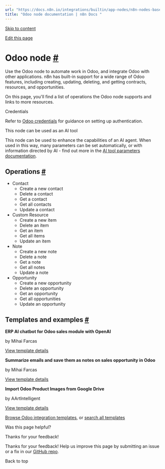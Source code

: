 ```yaml
---
url: "https://docs.n8n.io/integrations/builtin/app-nodes/n8n-nodes-base.odoo/"
title: "Odoo node documentation | n8n Docs "
---
```


[Skip to content](https://docs.n8n.io/integrations/builtin/app-nodes/n8n-nodes-base.odoo/#odoo-node)

[Edit this page](https://github.com/n8n-io/n8n-docs/edit/main/docs/integrations/builtin/app-nodes/n8n-nodes-base.odoo.md "Edit this page")

# Odoo node [\#](https://docs.n8n.io/integrations/builtin/app-nodes/n8n-nodes-base.odoo/\#odoo-node "Permanent link")

Use the Odoo node to automate work in Odoo, and integrate Odoo with other applications. n8n has built-in support for a wide range of Odoo features, including creating, updating, deleting, and getting contracts, resources, and opportunities.

On this page, you'll find a list of operations the Odoo node supports and links to more resources.

Credentials

Refer to [Odoo credentials](https://docs.n8n.io/integrations/builtin/credentials/odoo/) for guidance on setting up authentication.

This node can be used as an AI tool

This node can be used to enhance the capabilities of an AI agent. When used in this way, many parameters can be set automatically, or with information directed by AI - find out more in the [AI tool parameters documentation](https://docs.n8n.io/advanced-ai/examples/using-the-fromai-function/).

## Operations [\#](https://docs.n8n.io/integrations/builtin/app-nodes/n8n-nodes-base.odoo/\#operations "Permanent link")

- Contact
  - Create a new contact
  - Delete a contact
  - Get a contact
  - Get all contacts
  - Update a contact
- Custom Resource
  - Create a new item
  - Delete an item
  - Get an item
  - Get all items
  - Update an item
- Note
  - Create a new note
  - Delete a note
  - Get a note
  - Get all notes
  - Update a note
- Opportunity
  - Create a new opportunity
  - Delete an opportunity
  - Get an opportunity
  - Get all opportunities
  - Update an opportunity

## Templates and examples [\#](https://docs.n8n.io/integrations/builtin/app-nodes/n8n-nodes-base.odoo/\#templates-and-examples "Permanent link")

**ERP AI chatbot for Odoo sales module with OpenAI**

by Mihai Farcas

[View template details](https://n8n.io/workflows/2325-erp-ai-chatbot-for-odoo-sales-module-with-openai/)

**Summarize emails and save them as notes on sales opportunity in Odoo**

by Mihai Farcas

[View template details](https://n8n.io/workflows/2336-summarize-emails-and-save-them-as-notes-on-sales-opportunity-in-odoo/)

**Import Odoo Product Images from Google Drive**

by AArtIntelligent

[View template details](https://n8n.io/workflows/3181-import-odoo-product-images-from-google-drive/)

[Browse Odoo integration templates](https://n8n.io/integrations/odoo/), or [search all templates](https://n8n.io/workflows/)

Was this page helpful?






Thanks for your feedback!






Thanks for your feedback! Help us improve this page by submitting an issue or a fix in our [GitHub repo](https://github.com/n8n-io/n8n-docs).


Back to top